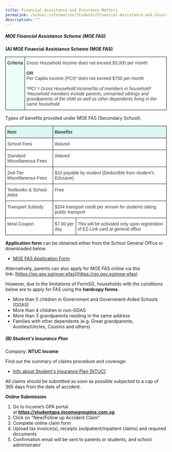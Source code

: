 ```yaml
---
title: Financial Assistance and Insurance Matters
permalink: /school-information/Students/Financial-Assistance-and-Insurance-Matters/
description: ""
---
```

##### **MOE Financial Assistance Scheme (MOE FAS)**

**(A) MOE Financial Assistance Scheme (MOE FAS)**

<style type="text/css">
.tg  {border-collapse:collapse;border-spacing:0;}
.tg td{border-color:black;border-style:solid;border-width:1px;font-family:Arial, sans-serif;font-size:14px;
  overflow:hidden;padding:10px 5px;word-break:normal;}
.tg th{border-color:black;border-style:solid;border-width:1px;font-family:Arial, sans-serif;font-size:14px;
  font-weight:normal;overflow:hidden;padding:10px 5px;word-break:normal;}
.tg .tg-dox4{background-color:#FFF;color:#3A3A3A;text-align:left;vertical-align:top}
.tg .tg-7gfa{background-color:#EDFFFB;color:#3A3A3A;font-weight:bold;text-align:left;vertical-align:top}
</style>
<table class="tg">
<thead>
  <tr>
    <td class="tg-7gfa"><span style="font-weight:bold;font-style:inherit">Criteria</span></td>
    <td class="tg-dox4"><span style="font-weight:inherit;font-style:inherit">Gross Household Income does not exceed $3,000 per month</span><br><br><span style="font-weight:bold;font-style:inherit">OR</span><br><span style="font-weight:inherit;font-style:inherit">Per Capita Income (PCI)* does not exceed $750 per month</span><br><span style="font-weight:inherit;font-style:inherit"> </span><br><span style="font-weight:inherit;font-style:italic">*PCI = Gross Household Income/No of members in household¹</span><br><span style="font-weight:inherit;font-style:italic">¹Household members include parents, unmarried siblings and grandparents of the child as well as other dependents living in the same household</span></td>
  </tr>
</thead>
</table>

Types of benefits provided under MOE FAS (Secondary School):

<style type="text/css">
.tg  {border-collapse:collapse;border-spacing:0;}
.tg td{border-color:black;border-style:solid;border-width:1px;font-family:Arial, sans-serif;font-size:14px;
  overflow:hidden;padding:10px 5px;word-break:normal;}
.tg th{border-color:black;border-style:solid;border-width:1px;font-family:Arial, sans-serif;font-size:14px;
  font-weight:normal;overflow:hidden;padding:10px 5px;word-break:normal;}
.tg .tg-dox4{background-color:#FFF;color:#3A3A3A;text-align:left;vertical-align:top}
.tg .tg-apwa{background-color:#DAF7F3;color:#3A3A3A;font-weight:bold;text-align:left;vertical-align:top}
</style>
<table class="tg">
<thead>
  <tr>
    <th class="tg-apwa"><span style="font-weight:bold;font-style:inherit">Item</span></th>
    <th class="tg-apwa" colspan="2"><span style="font-weight:bold;font-style:inherit">Benefits</span></th>
  </tr>
</thead>
<tbody>
  <tr>
    <td class="tg-dox4"><span style="font-weight:inherit;font-style:inherit">School Fees</span></td>
    <td class="tg-dox4" colspan="2"><span style="font-weight:inherit;font-style:inherit">Waived</span></td>
  </tr>
  <tr>
    <td class="tg-dox4"><span style="font-weight:inherit;font-style:inherit">Standard Miscellaneous Fees</span></td>
    <td class="tg-dox4" colspan="2"><span style="font-weight:inherit;font-style:inherit">Waived</span></td>
  </tr>
  <tr>
    <td class="tg-dox4"><span style="font-weight:inherit;font-style:inherit">2nd-Tier Miscellaneous Fees</span></td>
    <td class="tg-dox4" colspan="2"><span style="font-weight:inherit;font-style:inherit">$10 payable by student (Deductible from student’s Edusave)</span></td>
  </tr>
  <tr>
    <td class="tg-dox4"><span style="font-weight:inherit;font-style:inherit">Textbooks &amp; School Attire</span></td>
    <td class="tg-dox4" colspan="2"><span style="font-weight:inherit;font-style:inherit">Free</span></td>
  </tr>
  <tr>
    <td class="tg-dox4"><span style="font-weight:inherit;font-style:inherit">Transport Subsidy</span></td>
    <td class="tg-dox4" colspan="2"><span style="font-weight:inherit;font-style:inherit">$204 transport credit per annum for students taking public transport</span></td>
  </tr>
  <tr>
    <td class="tg-dox4"><span style="font-weight:inherit;font-style:inherit">Meal Coupon</span></td>
    <td class="tg-dox4"><span style="font-weight:inherit;font-style:inherit">$7.00 per day</span></td>
    <td class="tg-dox4"><span style="font-weight:inherit;font-style:inherit">This will be activated only upon registration of EZ-Link card at general office</span></td>
  </tr>
</tbody>
</table>

**Application form**&nbsp;can be obtained either from the School General Office or downloaded below.

*   [MOE FAS Application Form](/files/MOE%20FAS%202023/MOE-FAS-Application-Form.pdf)

Alternatively, parents can also apply for MOE FAS online via this link:&nbsp;[https://go.gov.sg/moe-efas](https://go.gov.sg/moe-efas)

However, due to the limitations of FormSG, households with the conditions below are to apply for FAS using the&nbsp;**hardcopy forms**.

*   More than 5 children in Government and Government-Aided Schools (GGAS)
*   More than 4 children in non-GGAS
*   More than 3 grandparents residing in the same address
*   Families with other dependents (e.g. Great grandparents, Aunties/Uncles, Cousins and others)

##### **(B) Student's Insurance Plan**

Company:&nbsp;**NTUC Income**

Find out the summary of claims procedure and coverage:

*   [Info about Student's Insurance Plan (NTUC)](/files/MOE%20FAS%202023/Product-Fact-Sheet-Year-2023.pdf)

All claims should be submitted as soon as possible subjected to a cap of 365 days from the date of accident.

**Online Submission**

1.  Go to Income’s GPA portal at&nbsp;**https://studentgpa.incomegroupins.com.sg**
2.  Click on “New/Follow up Accident Claim”
3.  Complete online claim form
4.  Upload tax invoice(s), receipts (outpatient/inpatient claims) and required documents
5.  Confirmation email will be sent to parents or students, and school administrator